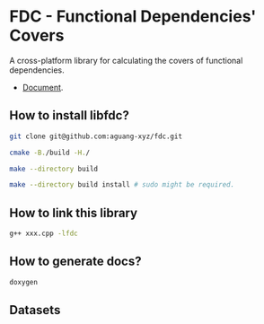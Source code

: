 # FDC - Functional Dependencies' Covers

A cross-platform library for calculating the covers of functional dependencies.

* [Document](https://aguang-xyz.github.io/fdc/namespacefdc.html).

## How to install libfdc?

```bash
git clone git@github.com:aguang-xyz/fdc.git

cmake -B./build -H./

make --directory build

make --directory build install # sudo might be required.
```

## How to link this library

```bash
g++ xxx.cpp -lfdc
```

## How to generate docs?

```bash
doxygen
```

## Datasets
